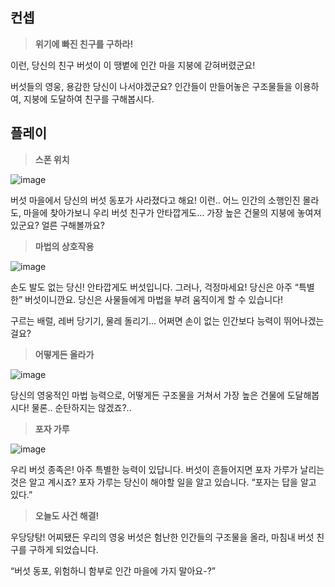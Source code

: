 ## 컨셉


> **위기에 빠진 친구를 구하라!**
> 

이런, 당신의 친구 버섯이 이 땡볕에 인간 마을 지붕에 갇혀버렸군요!

버섯들의 영웅, 용감한 당신이 나서야겠군요? 인간들이 만들어놓은 구조물들을 이용하여, 지붕에 도달하여 친구를 구해봅시다.

## 플레이

> **스폰 위치**
> 

![image](https://github.com/user-attachments/assets/6b5e3ff5-a7ba-414d-9464-a65bc4a7c774)


버섯 마을에서 당신의 버섯 동포가 사라졌다고 해요! 이런.. 어느 인간의 소행인진 몰라도, 마을에 찾아가보니 우리 버섯 친구가 안타깝게도… 가장 높은 건물의 지붕에 놓여져 있군요? 얼른 구해볼까요?

> **마법의 상호작용**
> 

![image](https://github.com/user-attachments/assets/70fdda7b-71cb-4da6-9650-0b4fb043a6b3)


손도 발도 없는 당신! 안타깝게도 버섯입니다. 그러나, 걱정마세요! 당신은 아주 “특별한” 버섯이니깐요. 당신은 사물들에게 마법을 부려 움직이게 할 수 있습니다!

<aside>

구르는 배럴, 레버 당기기, 물레 돌리기… 어쩌면 손이 없는 인간보다 능력이 뛰어나겠는 걸요?

</aside>

> **어떻게든 올라가**
> 

![image](https://github.com/user-attachments/assets/35a008f8-f9bf-4bb5-bccf-a944a162542e)


당신의 영웅적인 마법 능력으로, 어떻게든 구조물을 거쳐서 가장 높은 건물에 도달해봅시다! 물론.. 순탄하지는 않겠죠?..

> **포자 가루**
> 

![image](https://github.com/user-attachments/assets/a799f970-3ae2-4dc2-a6d2-0727d964325b)

우리 버섯 종족은! 아주 특별한 능력이 있답니다. 버섯이 흔들어지면 포자 가루가 날리는 것은 알고 계시죠? 포자 가루는 당신이 해야할 일을 알고 있습니다. “포자는 답을 알고 있다.”

> **오늘도 사건 해결!**
> 

우당당탕! 어찌됐든 우리의 영웅 버섯은 험난한 인간들의 구조물을 올라, 마침내 버섯 친구를 구하게 되었습니다. 

<aside>

“버섯 동포, 위험하니 함부로 인간 마을에 가지 말아요-?”

</aside>
